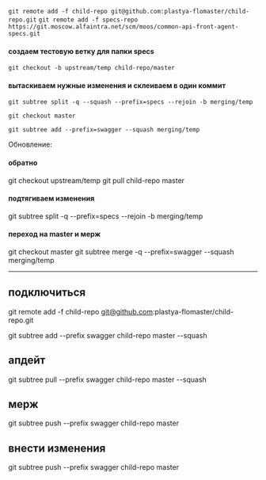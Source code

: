 `git remote add -f child-repo git@github.com:plastya-flomaster/child-repo.git`
`git remote add -f specs-repo https://git.moscow.alfaintra.net/scm/moos/common-api-front-agent-specs.git`
#### создаем тестовую ветку для папки specs
`git checkout -b upstream/temp child-repo/master` 
#### вытаскиваем нужные изменения и склеиваем в один коммит
`git subtree split -q --squash --prefix=specs --rejoin -b merging/temp`

`git checkout master`

`git subtree add --prefix=swagger --squash merging/temp`

Обновление:

#### обратно
git checkout upstream/temp
git pull child-repo master

#### подтягиваем изменения
git subtree split -q --prefix=specs --rejoin -b merging/temp

#### переход на master и мерж
git checkout master
git subtree merge -q --prefix=swagger --squash merging/temp

----

## подключиться
git remote add -f child-repo git@github.com:plastya-flomaster/child-repo.git

git subtree add --prefix swagger child-repo master --squash

## апдейт
git subtree pull --prefix swagger child-repo master --squash

##  мерж
git subtree push --prefix swagger child-repo master

## внести изменения
git subtree push --prefix swagger child-repo master

